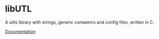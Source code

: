 # libUTL

A utils library with strings, generic contaienrs and config files, written in C.

[Documentation](./doc/readme.md)
